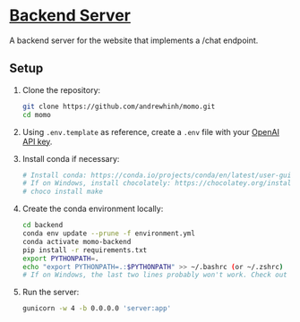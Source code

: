 # [Backend Server](https://momo112120.pagekite.me)

A backend server for the website that implements a /chat endpoint.

## Setup

1. Clone the repository:

    ```bash
    git clone https://github.com/andrewhinh/momo.git
    cd momo
    ```

2. Using `.env.template` as reference, create a `.env` file with your [OpenAI API key](https://beta.openai.com/account/api-keys).

3. Install conda if necessary:

    ```bash
    # Install conda: https://conda.io/projects/conda/en/latest/user-guide/install/index.html#regular-installation
    # If on Windows, install chocolately: https://chocolatey.org/install. Then, run:
    # choco install make
    ```

4. Create the conda environment locally:

    ```bash
    cd backend
    conda env update --prune -f environment.yml
    conda activate momo-backend
    pip install -r requirements.txt
    export PYTHONPATH=.
    echo "export PYTHONPATH=.:$PYTHONPATH" >> ~/.bashrc (or ~/.zshrc)
    # If on Windows, the last two lines probably won't work. Check out this guide for more info: https://datatofish.com/add-python-to-windows-path/
    ```

5. Run the server:

    ```bash
    gunicorn -w 4 -b 0.0.0.0 'server:app'
    ```
